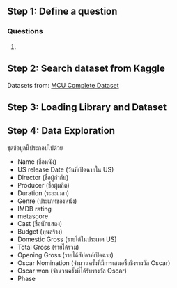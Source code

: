## Step 1: Define a question

### Questions
1. 

## Step 2: Search dataset from Kaggle
Datasets from: [MCU Complete Dataset](https://www.kaggle.com/rachit239/mcu-complete-dataset)

## Step 3: Loading Library and Dataset

## Step 4: Data Exploration
ชุดข้อมูลนี้ประกอบไปด้วย
- Name (ชื่อหนัง)
- US release Date (วันที่เปิดฉายใน US)
- Director (ชื่อผู้กำกับ)
- Producer (ชื่อผู้ผลิต)
- Duration (ระยะเวลา)
- Genre (ประเภทของหนัง)
- IMDB rating
- metascore
- Cast (ชื่อนักแสดง)
- Budget (ทุนสร้าง)
- Domestic Gross (รายได้ในประเทศ US)
- Total Gross (รายได้รวม)
- Opening Gross (รายได้สัปดาห์เปิดฉาย)
- Oscar Nomination (จำนวนครั้งที่มีการเสนอชื่อชิงรางวัล Oscar)
- Oscar won (จำนวนครั้งที่ได้รับรางวัล Oscar)
- Phase
